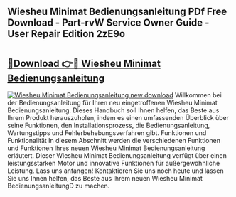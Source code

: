 ## Wiesheu Minimat Bedienungsanleitung PDf Free Download - Part-rvW Service Owner Guide - User Repair Edition 2zE9o

# <h2><a href="http://df4buz.blite.top/?on=Wiesheu+Minimat+Bedienungsanleitung">🔗Download 👉🔴 Wiesheu Minimat Bedienungsanleitung</a></h2>

[![Wiesheu Minimat Bedienungsanleitung new download](https://i.imgur.com/lujVjoI.png)](http://df4buz.blite.top/?on=Wiesheu+Minimat+Bedienungsanleitung)
Willkommen bei der Bedienungsanleitung für Ihren neu eingetroffenen Wiesheu Minimat Bedienungsanleitung. Dieses Handbuch soll Ihnen helfen, das Beste aus Ihrem Produkt herauszuholen, indem es einen umfassenden Überblick über seine Funktionen, den Installationsprozess, die Bedienungsanleitung, Wartungstipps und Fehlerbehebungsverfahren gibt. Funktionen und Funktionalität In diesem Abschnitt werden die verschiedenen Funktionen und Funktionen Ihres neuen Wiesheu Minimat Bedienungsanleitung erläutert. Dieser Wiesheu Minimat Bedienungsanleitung verfügt über einen leistungsstarken Motor und innovative Funktionen für außergewöhnliche Leistung. Lass uns anfangen! Kontaktieren Sie uns noch heute und lassen Sie uns Ihnen helfen, das Beste aus Ihrem neuen Wiesheu Minimat BedienungsanleitungD zu machen.
